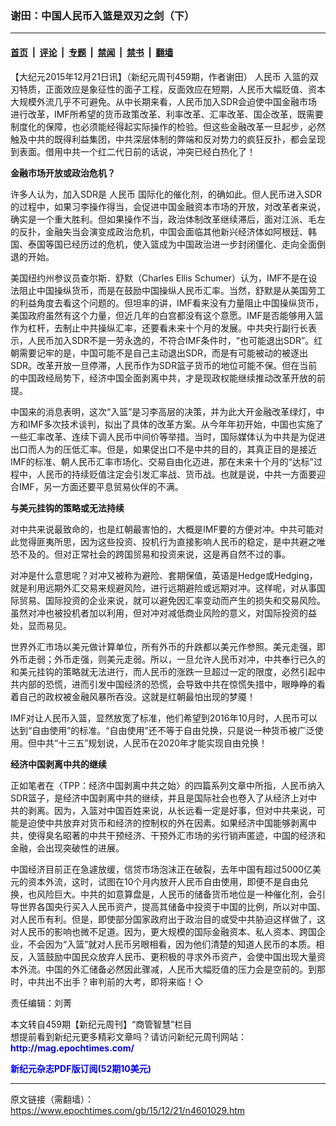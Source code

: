 ### 谢田：中国人民币入篮是双刃之剑（下）

---

#### [首页](../../../..?n4601029) &nbsp;|&nbsp; [评论](../../../../../epoch-comment?n4601029) &nbsp;|&nbsp; [专题](../../../../../epoch-special?n4601029) &nbsp;|&nbsp; [禁闻](../../../../../epoch-news?n4601029) &nbsp;|&nbsp; [禁书](../../../../../books?n4601029) &nbsp;|&nbsp; [翻墙](https://github.com/gfw-breaker/nogfw/blob/master/README.md?n4601029)


<div class="post_content" id="artbody" itemprop="articleBody">
 <!-- article content begin -->
 <p>
  【大纪元2015年12月21日讯】（新纪元周刊459期，作者谢田）
  <ok href="https://www.epochtimes.com/gb/tag/%E4%BA%BA%E6%B0%91%E5%B8%81.html">
   人民币
  </ok>
  入篮的双刃特质，正面效应是象征性的面子工程，反面效应在短期，人民币大幅贬值、资本大规模外流几乎不可避免。从中长期来看，人民币加入SDR会迫使中国金融市场进行改革，IMF所希望的货币政策改革、利率改革、汇率改革、国企改革，既需要制度化的保障，也必须能经得起实际操作的检验。但这些金融改革一旦起步，必然触及中共的既得利益集团，中共深层体制的弊端和反对势力的疯狂反扑，都会呈现到表面。借用中共一个红二代日前的话说，冲突已经白热化了！
 </p>
 <p>
  <b>
   金融市场开放或政治危机？
  </b>
 </p>
 <p>
  许多人认为，加入SDR是
  <ok href="https://www.epochtimes.com/gb/tag/%E4%BA%BA%E6%B0%91%E5%B8%81.html">
   人民币
  </ok>
  国际化的催化剂，的确如此。但人民币进入SDR的过程中，如果习李操作得当，会促进中国金融资本市场的开放，对改革者来说，确实是一个重大胜利。但如果操作不当，政治体制改革继续滞后，面对江派、毛左的反扑，金融失当会演变成政治危机，中国会面临其他新兴经济体如阿根廷、韩国、泰国等国已经历过的危机，使入篮成为中国政治进一步封闭僵化、走向全面倒退的开始。
 </p>
 <p>
  美国纽约州参议员查尔斯．舒默（Charles Ellis Schumer）认为，IMF不是在设法阻止中国操纵货币，而是在鼓励中国操纵人民币汇率。当然，舒默是从美国劳工的利益角度去看这个问题的。但坦率的讲，IMF看来没有力量阻止中国操纵货币，美国政府虽然有这个力量，但近几年的白宫都没有这个意愿。IMF是否能够用入篮作为杠杆，去制止中共操纵汇率，还要看未来十个月的发展。中共央行副行长表示，人民币加入SDR不是一劳永逸的，不符合IMF条件时，“也可能退出SDR”。红朝需要记牢的是，中国可能不是自己主动退出SDR，而是有可能被动的被逐出SDR。改革开放一旦停滞，人民币作为SDR篮子货币的地位可能不保。但在当前的中国政经局势下，经济中国全面剥离中共，才是现政权能继续推动改革开放的前提。
 </p>
 <p>
  中国来的消息表明，这次“入篮”是习李高层的决策，并为此大开金融改革绿灯，中方和IMF多次技术谈判，拟出了具体的改革方案。从今年年初开始，中国也实施了一些汇率改革、连续下调人民币中间价等举措。当时，国际媒体认为中共是为促进出口而人为的压低汇率。但是，如果促出口不是中共的目的，其真正目的是接近IMF的标准、朝人民币汇率市场化、交易自由化迈进，那在未来十个月的“达标”过程中，人民币的持续贬值注定会引发汇率战、货币战。也就是说，中共一方面要迎合IMF，另一方面还要平息贸易伙伴的不满。
 </p>
 <p>
  <b>
   与美元挂钩的策略或无法持续
  </b>
 </p>
 <p>
  对中共来说最致命的，也是红朝最害怕的，大概是IMF要的方便对冲。中共可能对此觉得匪夷所思，因为这些投资、投机行为直接影响人民币的稳定，是中共避之唯恐不及的。但对正常社会的跨国贸易和投资来说，这是再自然不过的事。
 </p>
 <p>
  对冲是什么意思呢？对冲又被称为避险、套期保值，英语是Hedge或Hedging，就是利用远期外汇交易来规避风险，进行远期避险或远期对冲。这样呢，对从事国际贸易、国际投资的企业来说，就可以避免因汇率变动而产生的损失和交易风险。虽然对冲也被投机者加以利用，但对冲对减低商业风险的意义，对国际投资的益处，显而易见。
 </p>
 <p>
  世界外汇市场以美元做计算单位，所有外币的升跌都以美元作参照。美元走强，即外币走弱；外币走强，则美元走弱。所以，一旦允许人民币对冲，中共奉行已久的和美元挂钩的策略就无法进行，而人民币的涨跌一旦超过一定的限度，必然引起中共内部的恐慌，进而引发中国经济的恐慌，会导致中共在惊慌失措中，眼睁睁的看着自己的政权被金融风暴所吞没。这就是红朝最怕出现的梦魇！
 </p>
 <p>
  IMF对让人民币入篮，显然放宽了标准，他们希望到2016年10月时，人民币可以达到“自由使用”的标准。“自由使用”还不等于自由兑换，只是说一种货币被广泛使用。但中共“十三五”规划说，人民币在2020年才能实现自由兑换！
 </p>
 <p>
  <b>
   经济中国剥离中共的继续
  </b>
 </p>
 <p>
  正如笔者在〈TPP：经济中国剥离中共之始〉的四篇系列文章中所指，人民币纳入SDR篮子，是经济中国剥离中共的继续，并且是国际社会也卷入了从经济上对中共的剥离。因为，入篮对中国百姓来说，从长远看一定是好事，但对中共来说，可能是迫使中共放弃对货币和经济的控制权的外在因素。如果经济中国能够剥离中共，使得臭名昭著的中共干预经济、干预外汇市场的劣行销声匿迹，中国的经济和金融，会出现突破性的进展。
 </p>
 <p>
  中国经济目前正在急遽放缓，信贷市场泡沫正在破裂，去年中国有超过5000亿美元的资本外流，这时，试图在10个月内放开人民币自由使用，即便不是自由兑换，也风险巨大。中共的如意算盘是，人民币的储备货币地位是一种催化剂，会引导世界各国央行买入人民币资产，提高其储备中投资于中国的比例，所以对中国、对人民币有利。但是，即使部分国家政府出于政治目的或受中共胁迫这样做了，这对人民币的影响也微不足道。因为，更大规模的国际金融资本、私人资本、跨国企业，不会因为“入篮”就对人民币另眼相看，因为他们清楚的知道人民币的本质。相反，入篮鼓励中国民众放弃人民币、更积极的寻求外币资产，会使中国出现大量资本外流。中国的外汇储备必然因此骤减，人民币大幅贬值的压力会是空前的。到那时，中共出不出手？审判前的大考，即将来临！◇
 </p>
 <p>
  责任编辑：刘菁
 </p>
 <p>
  本文转自459期【新纪元周刊】“商管智慧”栏目
  <br/>
  想提前看到新纪元更多精彩文章吗？请访问新纪元周刊网站：
  <br/>
  <ok href="http://mag.epochtimes.com/ " target="_blank">
   <font color="blue">
    <b>
     http://mag.epochtimes.com/
    </b>
   </font>
  </ok>
 </p>
 <p>
  <ok href="http://mag.epochtimes.com/pdfmag/home.html">
   <font color="blue">
    <b>
     新纪元杂志PDF版订阅(52期10美元)
    </b>
   </font>
  </ok>
 </p>
 <!-- article content end -->
 <div id="below_article_ad">
 </div>
</div>


---

原文链接（需翻墙）：https://www.epochtimes.com/gb/15/12/21/n4601029.htm